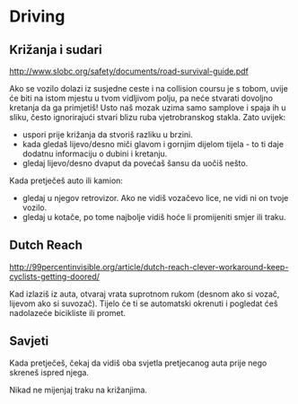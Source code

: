 # Driving

## Križanja i sudari

http://www.slobc.org/safety/documents/road-survival-guide.pdf

Ako se vozilo dolazi iz susjedne ceste i na collision coursu je s tobom, uvije će biti na istom mjestu u tvom vidljivom polju, pa neće stvarati dovoljno kretanja da ga primjetiš! Usto naš mozak uzima samo samplove i spaja ih u sliku, često ignorirajući stvari blizu ruba vjetrobranskog stakla. Zato uvijek:
* uspori prije križanja da stvoriš razliku u brzini.
* kada gledaš lijevo/desno miči glavom i gornjim dijelom tijela - to ti daje dodatnu informaciju o dubini i kretanju.
* gledaj lijevo/desno dvaput da povećaš šansu da uočiš nešto.

Kada pretječeš auto ili kamion:
* gledaj u njegov retrovizor. Ako ne vidiš vozačevo lice, ne vidi ni on tvoje vozilo.
* gledaj u kotače, po tome najbolje vidiš hoće li promijeniti smjer ili traku.

## Dutch Reach

http://99percentinvisible.org/article/dutch-reach-clever-workaround-keep-cyclists-getting-doored/

Kad izlaziš iz auta, otvaraj vrata suprotnom rukom (desnom ako si vozač, lijevom ako si suvozač). Tijelo će ti se automatski okrenuti i pogledat ćeš nadolazeće bicikliste ili promet.

## Savjeti

Kada pretječeš, čekaj da vidiš oba svjetla pretjecanog auta prije nego skreneš ispred njega.

Nikad ne mijenjaj traku na križanjima.

